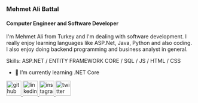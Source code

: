 ### Mehmet Ali Battal
#### Computer Engineer and Software Developer
I'm Mehmet Ali from Turkey and I'm dealing with software development. I really enjoy learning languages like ASP.Net, Java, Python and also coding. I also enjoy doing backend programming and business analyst in general.

Skills: ASP.NET / ENTITY FRAMEWORK CORE / SQL / JS / HTML / CSS

- 🌱 I’m currently learning .NET Core 


<p align="left">
  <a href="https://github.com/mabattal" target="_blank">
    <img src="https://cdn.jsdelivr.net/npm/simple-icons@3.0.1/icons/github.svg" alt="github" height="40">
  </a>
  <a href="https://www.linkedin.com/in/mabattal/" target="_blank">
    <img src="https://cdn.jsdelivr.net/npm/simple-icons@3.0.1/icons/linkedin.svg" alt="linkedin" height="40">
  </a>
  <a href="https://www.instagram.com/mabattal/" target="_blank">
    <img src="https://cdn.jsdelivr.net/npm/simple-icons@3.0.1/icons/instagram.svg" alt="instagram" height="40">
  </a>
  <a href="https://twitter.com/mehmetalibattal" target="_blank">
    <img src="https://cdn.jsdelivr.net/npm/simple-icons@3.0.1/icons/twitter.svg" alt="twitter" height="40">
  </a>
</p>

